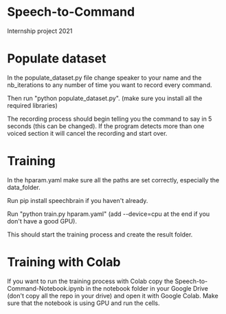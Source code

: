 # Speech-to-Command
Internship project 2021


# Populate dataset

In the populate_dataset.py file change speaker to your name and the nb_iterations to any number of time you want to record every command.

Then run "python populate_dataset.py". (make sure you install all the required libraries)

The recording process should begin telling you the command to say in 5 seconds (this can be changed). If the program detects more than one voiced section it will cancel the recording and start over.

# Training

In the hparam.yaml make sure all the paths are set correctly, especially the data_folder. 

Run pip install speechbrain if you haven't already. 

Run "python train.py hparam.yaml" (add --device=cpu at the end if you don't have a good GPU).

This should start the training process and create the result folder.

# Training with Colab

If you want to run the training process with Colab copy the Speech-to-Command-Notebook.ipynb in the notebook folder in your Google Drive (don't copy all the repo in your drive) and open it with Google Colab. Make sure that the notebook is using GPU and run the cells.
